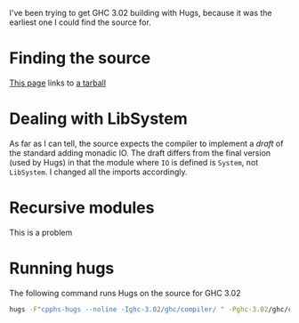 I've been trying to get GHC 3.02 building with Hugs, because it was the
earliest one I could find the source for.

# Finding the source

[This page](https://www.haskell.org/ghc/download_ghc_302.html) links to [a
tarball](https://downloads.haskell.org/~ghc/3.02/ghc-3.02-src.tar.gz)

# Dealing with LibSystem

As far as I can tell, the source expects the compiler to implement a _draft_ of
the standard adding monadic IO. The draft differs from the final version (used
by Hugs) in that the module where `IO` is defined is `System`, not `LibSystem`.
I changed all the imports accordingly.

# Recursive modules

This is a problem

# Running hugs

The following command runs Hugs on the source for GHC 3.02

```bash
hugs -F"cpphs-hugs --noline -Ighc-3.02/ghc/compiler/ " -Pghc-3.02/ghc/compiler/*: ghc-3.02/ghc/compiler/main/Main.lhs
```
